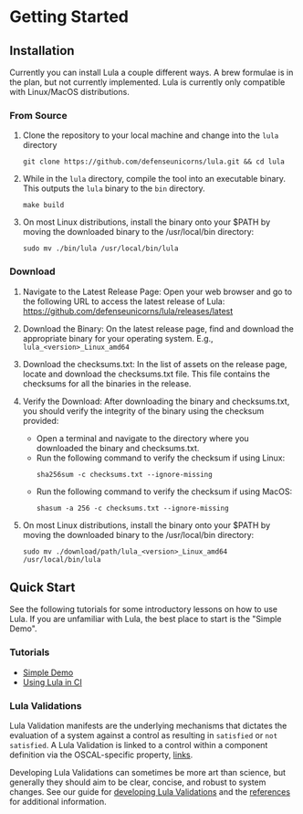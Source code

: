 # Getting Started

## Installation

Currently you can install Lula a couple different ways. A brew formulae is in the plan, but not currently implemented. Lula is currently only compatible with Linux/MacOS distributions.

### From Source

1) Clone the repository to your local machine and change into the `lula` directory
    ```shell
    git clone https://github.com/defenseunicorns/lula.git && cd lula
    ```

2) While in the `lula` directory, compile the tool into an executable binary. This outputs the `lula` binary to the `bin` directory.
    ```shell
    make build
    ```

3) On most Linux distributions, install the binary onto your $PATH by moving the downloaded binary to the /usr/local/bin directory:
    ```shell
    sudo mv ./bin/lula /usr/local/bin/lula
    ```

### Download

1) Navigate to the Latest Release Page:
Open your web browser and go to the following URL to access the latest release of Lula:
https://github.com/defenseunicorns/lula/releases/latest

2) Download the Binary:
On the latest release page, find and download the appropriate binary for your operating system. E.g., `lula_<version>_Linux_amd64`

3) Download the checksums.txt:
In the list of assets on the release page, locate and download the checksums.txt file. This file contains the checksums for all the binaries in the release.

4) Verify the Download:
After downloading the binary and checksums.txt, you should verify the integrity of the binary using the checksum provided:
    * Open a terminal and navigate to the directory where you downloaded the binary and checksums.txt.
    * Run the following command to verify the checksum if using Linux:
        ```shell
        sha256sum -c checksums.txt --ignore-missing
        ```
    * Run the following command to verify the checksum if using MacOS:
        ```shell
        shasum -a 256 -c checksums.txt --ignore-missing
        ```

5) On most Linux distributions, install the binary onto your $PATH by moving the downloaded binary to the /usr/local/bin directory:
    ```shell
    sudo mv ./download/path/lula_<version>_Linux_amd64 /usr/local/bin/lula
    ```

## Quick Start

See the following tutorials for some introductory lessons on how to use Lula. If you are unfamiliar with Lula, the best place to start is the "Simple Demo". 

### Tutorials

* [Simple Demo](./simple-demo.md)
* [Using Lula in CI](./lula-in-ci.md)

### Lula Validations

Lula Validation manifests are the underlying mechanisms that dictates the evaluation of a system against a control as resulting in `satisfied` or `not satisfied`. A Lula Validation is linked to a control within a component definition via the OSCAL-specific property, [links](../oscal/oscal-validation-links.md).

Developing Lula Validations can sometimes be more art than science, but generally they should aim to be clear, concise, and robust to system changes. See our guide for [developing Lula Validations](./develop-a-validation.md) and the [references](../reference/README.md) for additional information.